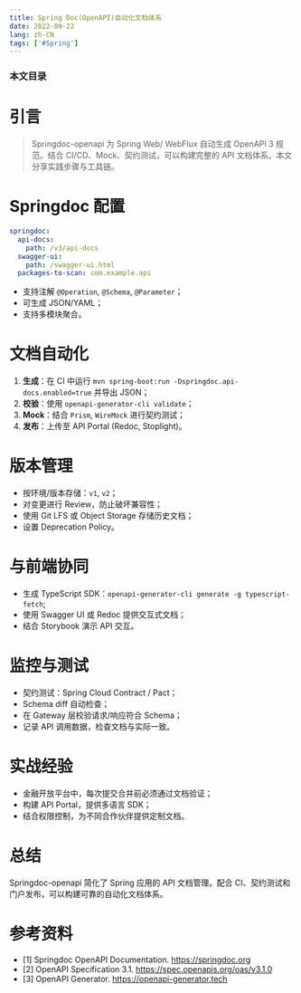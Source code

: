 ```yaml
---
title: Spring Doc(OpenAPI)自动化文档体系
date: 2022-09-22
lang: zh-CN
tags: ['#Spring']
---
```


### 本文目录
<!-- toc -->

# 引言
> Springdoc-openapi 为 Spring Web/ WebFlux 自动生成 OpenAPI 3 规范。结合 CI/CD、Mock、契约测试，可以构建完整的 API 文档体系。本文分享实践步骤与工具链。

# Springdoc 配置
```yaml
springdoc:
  api-docs:
    path: /v3/api-docs
  swagger-ui:
    path: /swagger-ui.html
  packages-to-scan: com.example.api
```
- 支持注解 `@Operation`, `@Schema`, `@Parameter`；
- 可生成 JSON/YAML；
- 支持多模块聚合。

# 文档自动化
1. **生成**：在 CI 中运行 `mvn spring-boot:run -Dspringdoc.api-docs.enabled=true` 并导出 JSON；
2. **校验**：使用 `openapi-generator-cli validate`；
3. **Mock**：结合 `Prism`, `WireMock` 进行契约测试；
4. **发布**：上传至 API Portal (Redoc, Stoplight)。

# 版本管理
- 按环境/版本存储：`v1`, `v2`；
- 对变更进行 Review，防止破坏兼容性；
- 使用 Git LFS 或 Object Storage 存储历史文档；
- 设置 Deprecation Policy。

# 与前端协同
- 生成 TypeScript SDK：`openapi-generator-cli generate -g typescript-fetch`; 
- 使用 Swagger UI 或 Redoc 提供交互式文档；
- 结合 Storybook 演示 API 交互。

# 监控与测试
- 契约测试：Spring Cloud Contract / Pact；
- Schema diff 自动检查；
- 在 Gateway 层校验请求/响应符合 Schema；
- 记录 API 调用数据，检查文档与实际一致。

# 实战经验
- 金融开放平台中，每次提交合并前必须通过文档验证；
- 构建 API Portal，提供多语言 SDK；
- 结合权限控制，为不同合作伙伴提供定制文档。

# 总结
Springdoc-openapi 简化了 Spring 应用的 API 文档管理。配合 CI、契约测试和门户发布，可以构建可靠的自动化文档体系。

# 参考资料
- [1] Springdoc OpenAPI Documentation. https://springdoc.org
- [2] OpenAPI Specification 3.1. https://spec.openapis.org/oas/v3.1.0
- [3] OpenAPI Generator. https://openapi-generator.tech
